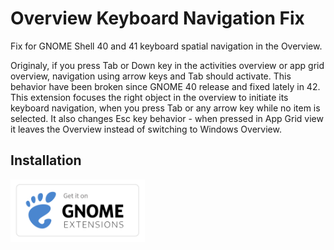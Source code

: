 # Overview Keyboard Navigation Fix

Fix for GNOME Shell 40 and 41 keyboard spatial navigation in the Overview.

Originaly, if you press Tab or Down key in the activities overview or app grid overview, navigation using arrow keys and Tab should activate. This behavior have been broken since GNOME 40 release and fixed lately in 42.
This extension focuses the right object in the overview to initiate its keyboard navigation, when you press Tab or any arrow key while no item is selected.
It also changes Esc key behavior - when pressed in App Grid view it leaves the Overview instead of switching to Windows Overview.

## Installation

[<img alt="" height="100" src="https://raw.githubusercontent.com/andyholmes/gnome-shell-extensions-badge/master/get-it-on-ego.svg?sanitize=true">](https://extensions.gnome.org/extension/4830/overview-keyboard-navigation-fix/)